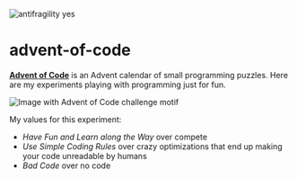 ![antifragility yes](https://img.shields.io/badge/antifragility-yes-lightgrey)

# advent-of-code
**[Advent of Code](https://adventofcode.com/)** is an Advent calendar of small programming puzzles.
Here are my experiments playing with programming just for fun.

![Image with Advent of Code challenge motif](https://pbs.twimg.com/media/EkaoQQTXEAMA4BN?format=jpg&name=large)

My values for this experiment:
- *Have Fun and Learn along the Way* over compete
- *Use Simple Coding Rules* over crazy optimizations that end up making your code unreadable by humans
- *Bad Code* over no code 
